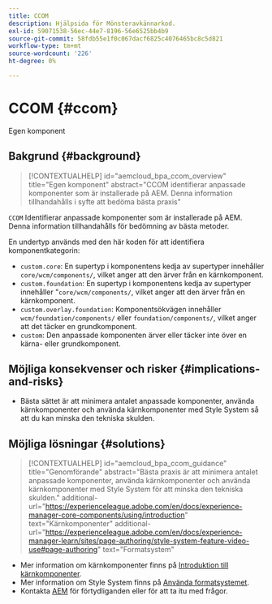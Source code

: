 ```yaml
---
title: CCOM
description: Hjälpsida för Mönsteravkännarkod.
exl-id: 59071538-56ec-44e7-8196-56e6525bb4b9
source-git-commit: 58fdb55e1f0c067dacf6825c4076465bc8c5d821
workflow-type: tm+mt
source-wordcount: '226'
ht-degree: 0%

---
```


# CCOM {#ccom}

Egen komponent

## Bakgrund {#background}

>[!CONTEXTUALHELP]
>id="aemcloud_bpa_ccom_overview"
>title="Egen komponent"
>abstract="CCOM identifierar anpassade komponenter som är installerade på AEM. Denna information tillhandahålls i syfte att bedöma bästa praxis"

`CCOM` Identifierar anpassade komponenter som är installerade på AEM. Denna information tillhandahålls för bedömning av bästa metoder.

En undertyp används med den här koden för att identifiera komponentkategorin:

* `custom.core`: En supertyp i komponentens kedja av supertyper innehåller `core/wcm/components/`, vilket anger att den ärver från en kärnkomponent.
* `custom.foundation`: En supertyp i komponentens kedja av supertyper innehåller &quot;`core/wcm/components/`, vilket anger att den ärver från en kärnkomponent.
* `custom.overlay.foundation`: Komponentsökvägen innehåller `wcm/foundation/components/` eller `foundation/components/`, vilket anger att det täcker en grundkomponent.
* `custom`: Den anpassade komponenten ärver eller täcker inte över en kärna- eller grundkomponent.

## Möjliga konsekvenser och risker {#implications-and-risks}

* Bästa sättet är att minimera antalet anpassade komponenter, använda kärnkomponenter och använda kärnkomponenter med Style System så att du kan minska den tekniska skulden.

## Möjliga lösningar {#solutions}

>[!CONTEXTUALHELP]
>id="aemcloud_bpa_ccom_guidance"
>title="Genomförande"
>abstract="Bästa praxis är att minimera antalet anpassade komponenter, använda kärnkomponenter och använda kärnkomponenter med Style System för att minska den tekniska skulden."
>additional-url="https://experienceleague.adobe.com/en/docs/experience-manager-core-components/using/introduction" text="Kärnkomponenter"
>additional-url="https://experienceleague.adobe.com/en/docs/experience-manager-learn/sites/page-authoring/style-system-feature-video-use#page-authoring" text="Formatsystem"

* Mer information om kärnkomponenter finns på [Introduktion till kärnkomponenter](https://experienceleague.adobe.com/en/docs/experience-manager-core-components/using/introduction).
* Mer information om Style System finns på [Använda formatsystemet](https://experienceleague.adobe.com/en/docs/experience-manager-learn/sites/page-authoring/style-system-feature-video-use#page-authoring).
* Kontakta [AEM](https://helpx.adobe.com/enterprise/using/support-for-experience-cloud.html) för förtydliganden eller för att ta itu med frågor.
